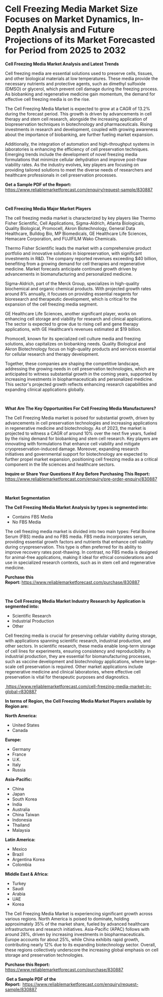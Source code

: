 <p><h1>Cell Freezing Media Market Size Focuses on Market Dynamics, In-Depth Analysis and Future Projections of its Market Forecasted for Period from 2025 to 2032</h1></p><p><strong>Cell Freezing Media Market Analysis and Latest Trends</strong></p>
<p><p>Cell freezing media are essential solutions used to preserve cells, tissues, and other biological materials at low temperatures. These media provide the necessary nutrients and protective agents, such as dimethyl sulfoxide (DMSO) or glycerol, which prevent cell damage during the freezing process. As biobanking and regenerative medicine gain momentum, the demand for effective cell freezing media is on the rise.</p><p>The Cell Freezing Media Market is expected to grow at a CAGR of 13.2% during the forecast period. This growth is driven by advancements in cell therapy and stem cell research, alongside the increasing application of biopreservation techniques in biotechnology and pharmaceuticals. Rising investments in research and development, coupled with growing awareness about the importance of biobanking, are further fueling market expansion. </p><p>Additionally, the integration of automation and high-throughput systems in laboratories is enhancing the efficiency of cell preservation techniques. Emerging trends include the development of novel freezing media formulations that minimize cellular dehydration and improve post-thaw viability rates. As the industry evolves, key players are focusing on providing tailored solutions to meet the diverse needs of researchers and healthcare professionals in cell preservation processes.</p></p>
<p><strong>Get a Sample PDF of the Report:&nbsp;</strong> <a href="https://www.reliablemarketforecast.com/enquiry/request-sample/830887?utm_campaign=1170&utm_medium=2&utm_source=Github&utm_content=ia&utm_term=12042025&utm_id=cell-freezing-media">https://www.reliablemarketforecast.com/enquiry/request-sample/830887</a></p>
<p>&nbsp;</p>
<p><strong>Cell Freezing Media Major Market Players</strong></p>
<p><p>The cell freezing media market is characterized by key players like Thermo Fisher Scientific, Cell Applications, Sigma-Aldrich, Atlanta Biologicals, Quality Biological, Promocell, Akron Biotechnology, General Data Healthcare, Bulldog Bio, MP Biomedicals, GE Healthcare Life Sciences, Hemacare Corporation, and FUJIFILM Wako Chemicals. </p><p>Thermo Fisher Scientific leads the market with a comprehensive product portfolio and innovative solutions in biopreservation, with significant investments in R&D. The company reported revenues exceeding $40 billion, benefiting from a growing demand for cell therapies and regenerative medicine. Market forecasts anticipate continued growth driven by advancements in biomanufacturing and personalized medicine.</p><p>Sigma-Aldrich, part of the Merck Group, specializes in high-quality biochemical and organic chemical products. With projected growth rates around 8% annually, it focuses on providing essential reagents for bioresearch and therapeutic development, which is critical for the expansion of the cell freezing media segment.</p><p>GE Healthcare Life Sciences, another significant player, works on enhancing cell storage and viability for research and clinical applications. The sector is expected to grow due to rising cell and gene therapy applications, with GE Healthcare’s revenues estimated at $19 billion. </p><p>Promocell, known for its specialized cell culture media and freezing solutions, also capitalizes on biobanking needs. Quality Biological and Akron Biotechnology focus on high-quality products and services essential for cellular research and therapy development.</p><p>Together, these companies are shaping the competitive landscape, addressing the growing needs in cell preservation technologies, which are anticipated to witness substantial growth in the coming years, supported by increasing investments in biopharmaceuticals and personalized medicine. This sector's projected growth reflects enhancing research capabilities and expanding clinical applications globally.</p></p>
<p>&nbsp;</p>
<p><strong>What Are The Key Opportunities For Cell Freezing Media Manufacturers?</strong></p>
<p><p>The Cell Freezing Media market is poised for substantial growth, driven by advancements in cell preservation technologies and increasing applications in regenerative medicine and biotechnology. As of 2023, the market is projected to witness a CAGR of around 10% over the next five years, fueled by the rising demand for biobanking and stem cell research. Key players are innovating with formulations that enhance cell viability and mitigate cryopreservation-induced damage. Moreover, expanding research initiatives and governmental support for biotechnology are expected to further propel market expansion, positioning cell freezing media as a critical component in the life sciences and healthcare sectors.</p></p>
<p><strong>Inquire or Share Your Questions If Any Before Purchasing This Report:</strong> <a href="https://www.reliablemarketforecast.com/enquiry/pre-order-enquiry/830887?utm_campaign=1170&utm_medium=2&utm_source=Github&utm_content=ia&utm_term=12042025&utm_id=cell-freezing-media">https://www.reliablemarketforecast.com/enquiry/pre-order-enquiry/830887</a></p>
<p>&nbsp;</p>
<p><strong>Market Segmentation</strong></p>
<p><strong>The Cell Freezing Media Market Analysis by types is segmented into:</strong></p>
<p><ul><li>Contains FBS Media</li><li>No FBS Media</li></ul></p>
<p><p>The cell freezing media market is divided into two main types: Fetal Bovine Serum (FBS) media and no FBS media. FBS media incorporates serum, providing essential growth factors and nutrients that enhance cell viability during cryopreservation. This type is often preferred for its ability to improve recovery rates post-thawing. In contrast, no FBS media is designed for animal-free applications, making it ideal for ethical considerations and use in specialized research contexts, such as in stem cell and regenerative medicine.</p></p>
<p><strong>Purchase this Report:&nbsp;</strong><a href="https://www.reliablemarketforecast.com/purchase/830887?utm_campaign=1170&utm_medium=2&utm_source=Github&utm_content=ia&utm_term=12042025&utm_id=cell-freezing-media">https://www.reliablemarketforecast.com/purchase/830887</a></p>
<p>&nbsp;</p>
<p><strong>The Cell Freezing Media Market Industry Research by Application is segmented into:</strong></p>
<p><ul><li>Scientific Research</li><li>Industrial Production</li><li>Other</li></ul></p>
<p><p>Cell freezing media is crucial for preserving cellular viability during storage, with applications spanning scientific research, industrial production, and other sectors. In scientific research, these media enable long-term storage of cell lines for experiments, ensuring consistency and reproducibility. In industrial production, they are essential for biomanufacturing processes, such as vaccine development and biotechnology applications, where large-scale cell preservation is required. Other market applications include regenerative medicine and clinical laboratories, where effective cell preservation is vital for therapeutic purposes and diagnostics.</p></p>
<p><a href="https://www.reliablemarketforecast.com/cell-freezing-media-market-in-global-r830887?utm_campaign=1170&utm_medium=2&utm_source=Github&utm_content=ia&utm_term=12042025&utm_id=cell-freezing-media">&nbsp;https://www.reliablemarketforecast.com/cell-freezing-media-market-in-global-r830887</a></p>
<p><strong>In terms of Region, the Cell Freezing Media Market Players available by Region are:</strong></p>
<p>
    <p> <strong> North America: </strong>
        <ul>
            <li>United States</li>
            <li>Canada</li>
        </ul>
        </p> 
    <p> <strong> Europe: </strong>
        <ul>
            <li>Germany</li>
            <li>France</li>
            <li>U.K.</li>
            <li>Italy</li>
            <li>Russia</li>
        </ul>
        </p> 
    <p> <strong> Asia-Pacific: </strong>
        <ul>
            <li>China</li>
            <li>Japan</li>
            <li>South Korea</li>
            <li>India</li>
            <li>Australia</li>
            <li>China Taiwan</li>
            <li>Indonesia</li>
            <li>Thailand</li>
            <li>Malaysia</li>
        </ul>
        </p> 
    <p> <strong> Latin America: </strong>
        <ul>
            <li>Mexico</li>
            <li>Brazil</li>
            <li>Argentina Korea</li>
            <li>Colombia</li>
        </ul>
        </p> 
    <p> <strong> Middle East & Africa: </strong>
        <ul>
            <li>Turkey</li>
            <li>Saudi</li>
            <li>Arabia</li>
            <li>UAE</li>
            <li>Korea</li>
        </ul>
    </p>
    </p>
<p><p>The Cell Freezing Media Market is experiencing significant growth across various regions. North America is poised to dominate, holding approximately 35% of the market share, fueled by advanced healthcare infrastructures and research initiatives. Asia-Pacific (APAC) follows with around 28%, driven by increasing investments in biopharmaceuticals. Europe accounts for about 25%, while China exhibits rapid growth, contributing nearly 12% due to its expanding biotechnology sector. Overall, these regions collectively underscore the increasing global emphasis on cell storage and preservation technologies.</p></p>
<p><strong>Purchase this Report: </strong><a href="https://www.reliablemarketforecast.com/purchase/830887?utm_campaign=1170&utm_medium=2&utm_source=Github&utm_content=ia&utm_term=12042025&utm_id=cell-freezing-media">https://www.reliablemarketforecast.com/purchase/830887</a></p>
<p>&nbsp;<strong>Get a Sample PDF of the Report:&nbsp;&nbsp;</strong><a href="https://www.reliablemarketforecast.com/enquiry/request-sample/830887?utm_campaign=1170&utm_medium=2&utm_source=Github&utm_content=ia&utm_term=12042025&utm_id=cell-freezing-media">https://www.reliablemarketforecast.com/enquiry/request-sample/830887</a></p>
<p><strong></strong></p>
<p><p></p><p></p><p></p></p>